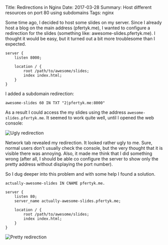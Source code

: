 Title: Redirections in Nginx
Date: 2017-03-28
Summary: Host different resources on port 80 using subdomains
Tags: nginx

Some time ago, I decided to host some slides on my server. Since I already host
a blog on the main address (pfertyk.me), I wanted to configure a redirection for
the slides (something like: awesome-slides.pfertyk.me). I thought it would be easy,
but it turned out a bit more troublesome than I expected.


```nginx
server {
    listen 8000;

    location / {
        root /path/to/awesome/slides;
        index index.html;
    }
}
```

I added a subdomain redirection:

```
awesome-slides 60 IN TXT "2|pfertyk.me:8000"
```

As a result I could access the my slides using the address `awesome-slides.pfertyk.me`.
It seemed to work quite well, until I opened the web console:

![Ugly redirection]({filename}/images/nginx-ugly-redirection.png)

Network tab revealed my redirection. It looked rather ugly to me. Sure, normal users
don't usually check the console, but the very thought that it is visible there
was annoying. Also, it made me think that I did something wrong (after all, I
should be able co configure the server to show only the pretty address without
displaying the port number).

So I dug deeper into this problem and with some help I found a solution.

```
actually-awesome-slides IN CNAME pfertyk.me.
```


```nginx
server {
    listen 80;
    server_name actually-awesome-slides.pfertyk.me;

    location / {
        root /path/to/awesome/slides;
        index index.html;
    }
}
```

![Pretty redirection]({filename}/images/nginx-pretty-redirection.png)
